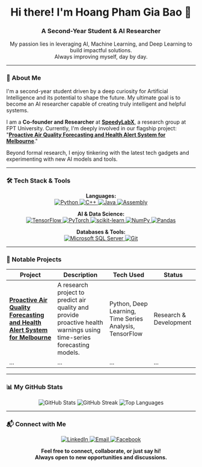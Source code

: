 <div align="center">

# Hi there! I'm Hoang Pham Gia Bao 👋

### A Second-Year Student & AI Researcher

My passion lies in leveraging AI, Machine Learning, and Deep Learning to build impactful solutions. <br/>
Always improving myself, day by day.

</div>

---

### 🎯 About Me

I'm a second-year student driven by a deep curiosity for Artificial Intelligence and its potential to shape the future. My ultimate goal is to become an AI researcher capable of creating truly intelligent and helpful systems.

I am a **Co-founder and Researcher** at [**SpeedyLabX**](https://github.com/SpeedyLabX), a research group at FPT University. Currently, I'm deeply involved in our flagship project: "[**Proactive Air Quality Forecasting and Health Alert System for Melbourne**](https://github.com/SpeedyLabX/melbourne-air-quality-forecast)."

Beyond formal research, I enjoy tinkering with the latest tech gadgets and experimenting with new AI models and tools.

---

### 🛠️ Tech Stack & Tools

<p align="center">
  <strong>Languages:</strong><br/>
  <a href="https://www.python.org" target="_blank" rel="noreferrer">
    <img src="https://img.shields.io/badge/python-3670A0?style=for-the-badge&logo=python&logoColor=ffdd54" alt="Python"/>
  </a>
  <a href="https://isocpp.org/" target="_blank" rel="noreferrer">
    <img src="https://img.shields.io/badge/c++-%2300599C.svg?style=for-the-badge&logo=c%2B%2B&logoColor=white" alt="C++"/>
  </a>
  <a href="https://www.java.com" target="_blank" rel="noreferrer">
    <img src="https://img.shields.io/badge/java-%23ED8B00.svg?style=for-the-badge&logo=java&logoColor=white" alt="Java"/>
  </a>
  <a href="https://en.wikipedia.org/wiki/Assembly_language" target="_blank" rel="noreferrer">
    <img src="https://img.shields.io/badge/assembly-6E4C13?style=for-the-badge&logo=llvm&logoColor=white" alt="Assembly"/>
  </a>
</p>

<p align="center">
  <strong>AI & Data Science:</strong><br/>
  <a href="https://www.tensorflow.org" target="_blank" rel="noreferrer">
    <img src="https://img.shields.io/badge/TensorFlow-%23FF6F00.svg?style=for-the-badge&logo=TensorFlow&logoColor=white" alt="TensorFlow"/>
  </a>
  <a href="https://pytorch.org/" target="_blank" rel="noreferrer">
    <img src="https://img.shields.io/badge/PyTorch-%23EE4C2C.svg?style=for-the-badge&logo=PyTorch&logoColor=white" alt="PyTorch"/>
  </a>
  <a href="https://scikit-learn.org/" target="_blank" rel="noreferrer">
    <img src="https://img.shields.io/badge/scikit--learn-%23F7931E.svg?style=for-the-badge&logo=scikit-learn&logoColor=white" alt="scikit-learn"/>
  </a>
  <a href="https://numpy.org/" target="_blank" rel="noreferrer">
    <img src="https://img.shields.io/badge/numpy-%23013243.svg?style=for-the-badge&logo=numpy&logoColor=white" alt="NumPy"/>
  </a>
  <a href="https://pandas.pydata.org/" target="_blank" rel="noreferrer">
    <img src="https://img.shields.io/badge/pandas-%23150458.svg?style=for-the-badge&logo=pandas&logoColor=white" alt="Pandas"/>
  </a>
</p>

<p align="center">
  <strong>Databases & Tools:</strong><br/>
  <a href="https://www.microsoft.com/en-us/sql-server" target="_blank" rel="noreferrer">
    <img src="https://img.shields.io/badge/Microsoft%20SQL%20Server-CC2927?style=for-the-badge&logo=microsoft%20sql%20server&logoColor=white" alt="Microsoft SQL Server"/>
  </a>
  <a href="https://git-scm.com/" target="_blank" rel="noreferrer">
    <img src="https://img.shields.io/badge/git-%23F05033.svg?style=for-the-badge&logo=git&logoColor=white" alt="Git"/>
  </a>
</p>

---

### 🚀 Notable Projects

| Project                                                                                                         | Description                                                                                          | Tech Used                                                | Status                |
| --------------------------------------------------------------------------------------------------------------- | ---------------------------------------------------------------------------------------------------- | -------------------------------------------------------- | --------------------- |
| **[Proactive Air Quality Forecasting and Health Alert System for Melbourne](https://github.com/SpeedyLabX/melbourne-air-quality-forecast)** | A research project to predict air quality and provide proactive health warnings using time-series forecasting models. | Python, Deep Learning, Time Series Analysis, TensorFlow | Research & Development |
| ...                                                                                                             | ...                                                                                                  | ...                                                      | ...                   |

---

### 📊 My GitHub Stats

<div align="center">

![GitHub Stats](https://github-readme-stats.vercel.app/api?username=BAOHOANG2005&theme=dark&hide_border=false&include_all_commits=true&count_private=true)
![GitHub Streak](https://github-readme-streak-stats.herokuapp.com/?user=BAOHOANG2005&theme=dark&hide_border=false)
![Top Languages](https://github-readme-stats.vercel.app/api/top-langs/?username=BAOHOANG2005&theme=dark&hide_border=false&layout=compact)

</div>

---

### 📬 Connect with Me

<!-- Ghi chú: Hãy thay thế ký tự "#" bằng đường link thật của bạn -->
<p align="center">
  <a href="#" target="_blank">
    <img src="https://img.shields.io/badge/LinkedIn-%230077B5.svg?logo=linkedin&logoColor=white&style=for-the-badge" alt="LinkedIn"/>
  </a>
  <a href="mailto:#" target="_blank">
    <img src="https://img.shields.io/badge/Email-D14836?style=for-the-badge&logo=gmail&logoColor=white" alt="Email"/>
  </a>
  <a href="#" target="_blank">
    <img src="https://img.shields.io/badge/Facebook-1877F2?style=for-the-badge&logo=facebook&logoColor=white" alt="Facebook"/>
  </a>
</p>

<div align="center">
  
**Feel free to connect, collaborate, or just say hi!** <br/>
**Always open to new opportunities and discussions.**

</div>
